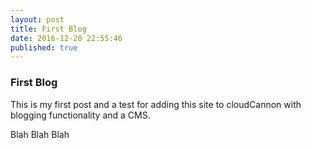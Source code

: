 ```yaml
---
layout: post
title: First Blog
date: 2016-12-20 22:55:46
published: true
---
```

### First Blog

This is my first post and a test for adding this site to cloudCannon with blogging functionality and a CMS.

Blah Blah Blah
